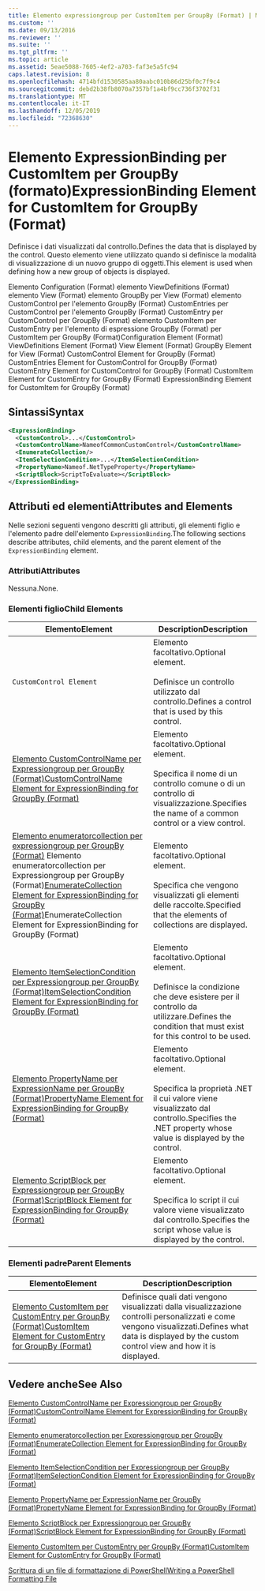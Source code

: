 ```yaml
---
title: Elemento expressiongroup per CustomItem per GroupBy (Format) | Microsoft Docs
ms.custom: ''
ms.date: 09/13/2016
ms.reviewer: ''
ms.suite: ''
ms.tgt_pltfrm: ''
ms.topic: article
ms.assetid: 5eae5088-7605-4ef2-a703-faf3e5a5fc94
caps.latest.revision: 8
ms.openlocfilehash: 4714bfd1530585aa80aabc010b86d25bf0c7f9c4
ms.sourcegitcommit: debd2b38fb8070a7357bf1a4bf9cc736f3702f31
ms.translationtype: MT
ms.contentlocale: it-IT
ms.lasthandoff: 12/05/2019
ms.locfileid: "72368630"
---
```

# <a name="expressionbinding-element-for-customitem-for-groupby-format"></a><span data-ttu-id="d8870-102">Elemento ExpressionBinding per CustomItem per GroupBy (formato)</span><span class="sxs-lookup"><span data-stu-id="d8870-102">ExpressionBinding Element for CustomItem for GroupBy (Format)</span></span>

<span data-ttu-id="d8870-103">Definisce i dati visualizzati dal controllo.</span><span class="sxs-lookup"><span data-stu-id="d8870-103">Defines the data that is displayed by the control.</span></span> <span data-ttu-id="d8870-104">Questo elemento viene utilizzato quando si definisce la modalità di visualizzazione di un nuovo gruppo di oggetti.</span><span class="sxs-lookup"><span data-stu-id="d8870-104">This element is used when defining how a new group of objects is displayed.</span></span>

<span data-ttu-id="d8870-105">Elemento Configuration (Format) elemento ViewDefinitions (Format) elemento View (Format) elemento GroupBy per View (Format) elemento CustomControl per l'elemento GroupBy (Format) CustomEntries per CustomControl per l'elemento GroupBy (Format) CustomEntry per CustomControl per GroupBy (Format) elemento CustomItem per CustomEntry per l'elemento di espressione GroupBy (Format) per CustomItem per GroupBy (Format)</span><span class="sxs-lookup"><span data-stu-id="d8870-105">Configuration Element (Format) ViewDefinitions Element (Format) View Element (Format) GroupBy Element for View (Format) CustomControl Element for GroupBy (Format) CustomEntries Element for CustomControl for GroupBy (Format) CustomEntry Element for CustomControl for GroupBy (Format) CustomItem Element for CustomEntry for GroupBy (Format) ExpressionBinding Element for CustomItem for GroupBy (Format)</span></span>

## <a name="syntax"></a><span data-ttu-id="d8870-106">Sintassi</span><span class="sxs-lookup"><span data-stu-id="d8870-106">Syntax</span></span>

```xml
<ExpressionBinding>
  <CustomControl>...</CustomControl>
  <CustomControlName>NameofCommonCustomControl</CustomControlName>
  <EnumerateCollection/>
  <ItemSelectionCondition>...</ItemSelectionCondition>
  <PropertyName>Nameof.NetTypeProperty</PropertyName>
  <ScriptBlock>ScriptToEvaluate></ScriptBlock>
</ExpressionBinding>
```

## <a name="attributes-and-elements"></a><span data-ttu-id="d8870-107">Attributi ed elementi</span><span class="sxs-lookup"><span data-stu-id="d8870-107">Attributes and Elements</span></span>

<span data-ttu-id="d8870-108">Nelle sezioni seguenti vengono descritti gli attributi, gli elementi figlio e l'elemento padre dell'elemento `ExpressionBinding`.</span><span class="sxs-lookup"><span data-stu-id="d8870-108">The following sections describe attributes, child elements, and the parent element of the `ExpressionBinding` element.</span></span>

### <a name="attributes"></a><span data-ttu-id="d8870-109">Attributi</span><span class="sxs-lookup"><span data-stu-id="d8870-109">Attributes</span></span>

<span data-ttu-id="d8870-110">Nessuna.</span><span class="sxs-lookup"><span data-stu-id="d8870-110">None.</span></span>

### <a name="child-elements"></a><span data-ttu-id="d8870-111">Elementi figlio</span><span class="sxs-lookup"><span data-stu-id="d8870-111">Child Elements</span></span>

|<span data-ttu-id="d8870-112">Elemento</span><span class="sxs-lookup"><span data-stu-id="d8870-112">Element</span></span>|<span data-ttu-id="d8870-113">Description</span><span class="sxs-lookup"><span data-stu-id="d8870-113">Description</span></span>|
|-------------|-----------------|
|`CustomControl Element`|<span data-ttu-id="d8870-114">Elemento facoltativo.</span><span class="sxs-lookup"><span data-stu-id="d8870-114">Optional element.</span></span><br /><br /> <span data-ttu-id="d8870-115">Definisce un controllo utilizzato dal controllo.</span><span class="sxs-lookup"><span data-stu-id="d8870-115">Defines a control that is used by this control.</span></span>|
|[<span data-ttu-id="d8870-116">Elemento CustomControlName per Expressiongroup per GroupBy (Format)</span><span class="sxs-lookup"><span data-stu-id="d8870-116">CustomControlName Element for ExpressionBinding for GroupBy (Format)</span></span>](./customcontrolname-element-for-expressionbinding-for-groupby-format.md)|<span data-ttu-id="d8870-117">Elemento facoltativo.</span><span class="sxs-lookup"><span data-stu-id="d8870-117">Optional element.</span></span><br /><br /> <span data-ttu-id="d8870-118">Specifica il nome di un controllo comune o di un controllo di visualizzazione.</span><span class="sxs-lookup"><span data-stu-id="d8870-118">Specifies the name of a common control or a view control.</span></span>|
|<span data-ttu-id="d8870-119">[Elemento enumeratorcollection per expressiongroup per GroupBy (Format)](./enumeratecollection-element-for-expressionbinding-for-groupby-format.md) Elemento enumeratorcollection per Expressiongroup per GroupBy (Format)</span><span class="sxs-lookup"><span data-stu-id="d8870-119">[EnumerateCollection Element for ExpressionBinding for GroupBy (Format)](./enumeratecollection-element-for-expressionbinding-for-groupby-format.md)EnumerateCollection Element for ExpressionBinding for GroupBy (Format)</span></span>|<span data-ttu-id="d8870-120">Elemento facoltativo.</span><span class="sxs-lookup"><span data-stu-id="d8870-120">Optional element.</span></span><br /><br /> <span data-ttu-id="d8870-121">Specifica che vengono visualizzati gli elementi delle raccolte.</span><span class="sxs-lookup"><span data-stu-id="d8870-121">Specified that the elements of collections are displayed.</span></span>|
|[<span data-ttu-id="d8870-122">Elemento ItemSelectionCondition per Expressiongroup per GroupBy (Format)</span><span class="sxs-lookup"><span data-stu-id="d8870-122">ItemSelectionCondition Element for ExpressionBinding for GroupBy (Format)</span></span>](./itemselectioncondition-element-for-expressionbinding-for-groupby-format.md)|<span data-ttu-id="d8870-123">Elemento facoltativo.</span><span class="sxs-lookup"><span data-stu-id="d8870-123">Optional element.</span></span><br /><br /> <span data-ttu-id="d8870-124">Definisce la condizione che deve esistere per il controllo da utilizzare.</span><span class="sxs-lookup"><span data-stu-id="d8870-124">Defines the condition that must exist for this control to be used.</span></span>|
|[<span data-ttu-id="d8870-125">Elemento PropertyName per ExpressionName per GroupBy (Format)</span><span class="sxs-lookup"><span data-stu-id="d8870-125">PropertyName Element for ExpressionBinding for GroupBy (Format)</span></span>](./propertyname-element-for-expressionbinding-for-groupby-format.md)|<span data-ttu-id="d8870-126">Elemento facoltativo.</span><span class="sxs-lookup"><span data-stu-id="d8870-126">Optional element.</span></span><br /><br /> <span data-ttu-id="d8870-127">Specifica la proprietà .NET il cui valore viene visualizzato dal controllo.</span><span class="sxs-lookup"><span data-stu-id="d8870-127">Specifies the .NET property whose value is displayed by the control.</span></span>|
|[<span data-ttu-id="d8870-128">Elemento ScriptBlock per Expressiongroup per GroupBy (Format)</span><span class="sxs-lookup"><span data-stu-id="d8870-128">ScriptBlock Element for ExpressionBinding for GroupBy (Format)</span></span>](./scriptblock-element-for-expressionbinding-for-groupby-format.md)|<span data-ttu-id="d8870-129">Elemento facoltativo.</span><span class="sxs-lookup"><span data-stu-id="d8870-129">Optional element.</span></span><br /><br /> <span data-ttu-id="d8870-130">Specifica lo script il cui valore viene visualizzato dal controllo.</span><span class="sxs-lookup"><span data-stu-id="d8870-130">Specifies the script whose value is displayed by the control.</span></span>|

### <a name="parent-elements"></a><span data-ttu-id="d8870-131">Elementi padre</span><span class="sxs-lookup"><span data-stu-id="d8870-131">Parent Elements</span></span>

|<span data-ttu-id="d8870-132">Elemento</span><span class="sxs-lookup"><span data-stu-id="d8870-132">Element</span></span>|<span data-ttu-id="d8870-133">Description</span><span class="sxs-lookup"><span data-stu-id="d8870-133">Description</span></span>|
|-------------|-----------------|
|[<span data-ttu-id="d8870-134">Elemento CustomItem per CustomEntry per GroupBy (Format)</span><span class="sxs-lookup"><span data-stu-id="d8870-134">CustomItem Element for CustomEntry for GroupBy (Format)</span></span>](./customitem-element-for-customentry-for-groupby-format.md)|<span data-ttu-id="d8870-135">Definisce quali dati vengono visualizzati dalla visualizzazione controlli personalizzati e come vengono visualizzati.</span><span class="sxs-lookup"><span data-stu-id="d8870-135">Defines what data is displayed by the custom control view and how it is displayed.</span></span>|

## <a name="see-also"></a><span data-ttu-id="d8870-136">Vedere anche</span><span class="sxs-lookup"><span data-stu-id="d8870-136">See Also</span></span>

[<span data-ttu-id="d8870-137">Elemento CustomControlName per Expressiongroup per GroupBy (Format)</span><span class="sxs-lookup"><span data-stu-id="d8870-137">CustomControlName Element for ExpressionBinding for GroupBy (Format)</span></span>](./customcontrolname-element-for-expressionbinding-for-groupby-format.md)

[<span data-ttu-id="d8870-138">Elemento enumeratorcollection per Expressiongroup per GroupBy (Format)</span><span class="sxs-lookup"><span data-stu-id="d8870-138">EnumerateCollection Element for ExpressionBinding for GroupBy (Format)</span></span>](./enumeratecollection-element-for-expressionbinding-for-groupby-format.md)

[<span data-ttu-id="d8870-139">Elemento ItemSelectionCondition per Expressiongroup per GroupBy (Format)</span><span class="sxs-lookup"><span data-stu-id="d8870-139">ItemSelectionCondition Element for ExpressionBinding for GroupBy (Format)</span></span>](./itemselectioncondition-element-for-expressionbinding-for-groupby-format.md)

[<span data-ttu-id="d8870-140">Elemento PropertyName per ExpressionName per GroupBy (Format)</span><span class="sxs-lookup"><span data-stu-id="d8870-140">PropertyName Element for ExpressionBinding for GroupBy (Format)</span></span>](./propertyname-element-for-expressionbinding-for-groupby-format.md)

[<span data-ttu-id="d8870-141">Elemento ScriptBlock per Expressiongroup per GroupBy (Format)</span><span class="sxs-lookup"><span data-stu-id="d8870-141">ScriptBlock Element for ExpressionBinding for GroupBy (Format)</span></span>](./scriptblock-element-for-expressionbinding-for-groupby-format.md)

[<span data-ttu-id="d8870-142">Elemento CustomItem per CustomEntry per GroupBy (Format)</span><span class="sxs-lookup"><span data-stu-id="d8870-142">CustomItem Element for CustomEntry for GroupBy (Format)</span></span>](./customitem-element-for-customentry-for-groupby-format.md)

[<span data-ttu-id="d8870-143">Scrittura di un file di formattazione di PowerShell</span><span class="sxs-lookup"><span data-stu-id="d8870-143">Writing a PowerShell Formatting File</span></span>](./writing-a-powershell-formatting-file.md)
